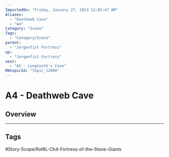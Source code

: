 ```yaml
---
ImportedOn: "Friday, January 27, 2023 12:02:47 AM"
Aliases:
  - "Deathweb Cave"
  - "A4"
Category: "Scene"
Tags:
  - "Category/Scene"
parent:
  - "Jorgenfist Fortress"
up:
  - "Jorgenfist Fortress"
next:
  - "A5 - Longtooth's Cave"
RWtopicId: "Topic_12098"
---
```

# A4 - Deathweb Cave
## Overview

---
## Tags
#Story-Scope/RotRL-Ch4-Fortress-of-the-Stone-Giants

